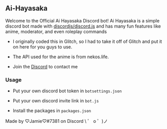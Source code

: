 ## Ai-Hayasaka

Welcome to the Official Ai Hayasaka Discord bot!
Ai Hayasaka is a simple discord bot made with [discordjs/discord.js](https://github.com/discordjs/discord.js) and has many fun features like anime, moderator, and even roleplay commands

- I originally coded this in Glitch, so I had to take it off of Glitch and put it on here for you guys to use.

- The API used for the anime is from nekos.life.

- Join the [Discord](https://discord.gg/VgqsyBE) to contact me


### Usage

- Put your own discord bot token in `botsettings.json`

- Put your own discord invite link in `bot.js`

- Install the packages in `packages.json`

Made by ♡Jamie♡#7381 on Discord
\ ゜ o ゜)ノ
